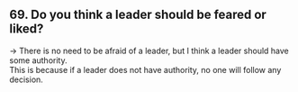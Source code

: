 ## 69. Do you think a leader should be feared or liked?
→ There is no need to be afraid of a leader, but I think a leader should have some authority.  
This is because if a leader does not have authority, no one will follow any decision.  

